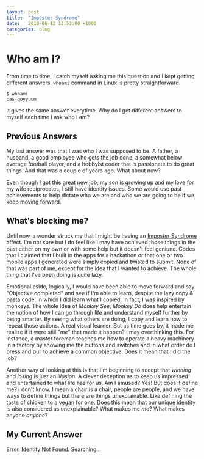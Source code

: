 ```yaml
---
layout: post
title:  "Imposter Syndrome"
date:   2018-06-12 12:53:00 +1000
categories: blog
---
```


# Who am I?

From time to time, I catch myself asking me this question and I kept getting different answers. `whoami` command in Linux is pretty straightforward.

```
$ whoami
cas-qoyyuum
```

It gives the same answer everytime. Why do I get different answers to myself each time I ask who I am?

## Previous Answers

My last answer was that I was who I was supposed to be. A father, a husband, a good employee who gets the job done, a somewhat below average football player, and a hobbyist coder that is passionate to do great things. And that was a couple of years ago. What about now?

Even though I got this great new job, my son is growing up and my love for my wife reciprocates, I still have identity issues. Some would use past achievements to help dictate who we are and who we are going to be if we keep moving forward.

## What's blocking me?

Until now, a wonder struck me that I might be having an [Imposter Syndrome](https://en.wikipedia.org/wiki/Impostor_syndrome) affect. I'm not sure but I do feel like I may have achieved those things in the past either on my own or with some help but it doesn't feel geniune. Codes that I claimed that I built in the apps for a hackathon or that one or two mobile apps I generated were simply copied and twisted to submit. None of that was part of me, except for the idea that I wanted to achieve. The whole thing that I've been doing is quite lazy.

Emotional aside, logically, I would have been able to move forward and say "Objective completed" and see if I'm able to learn, despite the lazy copy & pasta code. In which I did learn what I copied. In fact, I was inspired by monkeys. The whole idea of *Monkey See, Monkey Do* does help entertain the notion of how I can go through life and understand myself further by being smarter. By seeing what others are doing, I copy and learn how to repeat those actions. A real visual learner. But as time goes by, it made me realize if it were still "*me*" that made it happen? I may overthinking this. For instance, a master foreman teaches me how to operate a heavy machinery in a factory by showing me the buttons and switches and in what order do I press and pull to achieve a common objective. Does it mean that I did the job?

Another way of looking at this is that I'm beginning to accept that *winning* and *losing* is just an *illusion*. A clever deception as to keep us impressed and entertained to what life has for us. Am I amused? Yes! But does it define me? I don't know. I mean a chair is a chair, people are people, and we have ways to define things but there are things unexplainable. Like defining the taste of chicken to a vegan for one. Does this mean that our unique identity is also considered as unexplainable? What makes me *me*? What makes anyone *anyone*?

## My Current Answer

Error. Identity Not Found. Searching...
